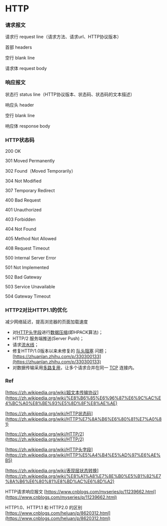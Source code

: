 # HTTP

### 请求报文

请求行 request line（请求方法、请求url、HTTP协议版本）

首部 headers

空行 blank line

请求体 request body

### 响应报文

状态行 status line（HTTP协议版本、状态码、状态码的文本描述）

响应头 header

空行 blank line

响应体 response body

### HTTP状态码

200 OK

301 Moved Permanently

302 Found（Moved Temporarily）

304 Not Modified

307 Temporary Redirect

400 Bad Request

401 Unauthorized

403 Forbidden

404 Not Found

405 Method Not Allowed

408 Request Timeout

500 Internal Server Error

501 Not Implemented

502 Bad Gateway

503 Service Unavailable

504 Gateway Timeout

### HTTP2对比HTTP1.1的优化

减少网络延迟，提高浏览器的页面加载速度

- 对[HTTP头字段](https://zh.wikipedia.org/wiki/HTTP%E5%A4%B4%E5%AD%97%E6%AE%B5)进行[数据压缩](https://zh.wikipedia.org/wiki/%E6%95%B0%E6%8D%AE%E5%8E%8B%E7%BC%A9)(即HPACK算法)；
- HTTP/2 服务端推送(Server Push)；
- 请求[流水线](https://zh.wikipedia.org/wiki/HTTP%E7%AE%A1%E7%B7%9A%E5%8C%96)；
- 修复HTTP/1.0版本以来未修复的 [队头阻塞](https://zh.wikipedia.org/wiki/%E9%98%9F%E5%A4%B4%E9%98%BB%E5%A1%9E) 问题；[https://zhuanlan.zhihu.com/p/330300133](https://zhuanlan.zhihu.com/p/330300133)
- 对数据传输采用[多路复用](https://zh.wikipedia.org/wiki/%E5%A4%9A%E8%B7%AF%E5%A4%8D%E7%94%A8)，让多个请求合并在同一 [TCP](https://zh.wikipedia.org/wiki/TCP) 连接内。

### Ref

[https://zh.wikipedia.org/wiki/超文本传输协议](https://zh.wikipedia.org/wiki/%E8%B6%85%E6%96%87%E6%9C%AC%E4%BC%A0%E8%BE%93%E5%8D%8F%E8%AE%AE)

[https://zh.wikipedia.org/wiki/HTTP状态码](https://zh.wikipedia.org/wiki/HTTP%E7%8A%B6%E6%80%81%E7%A0%81)

[https://zh.wikipedia.org/wiki/HTTP/2](https://zh.wikipedia.org/wiki/HTTP/2)

[https://zh.wikipedia.org/wiki/HTTP头字段](https://zh.wikipedia.org/wiki/HTTP%E5%A4%B4%E5%AD%97%E6%AE%B5)

[https://zh.wikipedia.org/wiki/表现层状态转换](https://zh.wikipedia.org/wiki/%E8%A1%A8%E7%8E%B0%E5%B1%82%E7%8A%B6%E6%80%81%E8%BD%AC%E6%8D%A2)

HTTP请求响应报文 [https://www.cnblogs.com/myseries/p/11239662.html](https://www.cnblogs.com/myseries/p/11239662.html)

HTTP1.0、HTTP1.1 和 HTTP2.0 的区别 [https://www.cnblogs.com/heluan/p/8620312.html](https://www.cnblogs.com/heluan/p/8620312.html)
